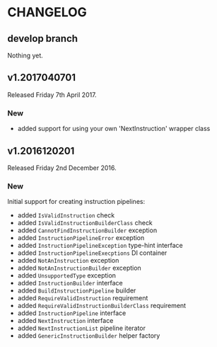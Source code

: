 # CHANGELOG

## develop branch

Nothing yet.

## v1.2017040701

Released Friday 7th April 2017.

### New

- added support for using your own 'NextInstruction' wrapper class

## v1.2016120201

Released Friday 2nd December 2016.

### New

Initial support for creating instruction pipelines:

- added `IsValidInstruction` check
- added `IsValidInstructionBuilderClass` check
- added `CannotFindInstructionBuilder` exception
- added `InstructionPipelineError` exception
- added `InstructionPipelineException` type-hint interface
- added `InstructionPipelineExecptions` DI container
- added `NotAnInstruction` exception
- added `NotAnInstructionBuilder` exception
- added `UnsupportedType` exception
- added `InstructionBuilder` interface
- added `BuildInstructionPipeline` builder
- added `RequireValidInstruction` requirement
- added `RequireValidInstructionBuilderClass` requirement
- added `InstructionPipeline` interface
- added `NextInstruction` interface
- added `NextInstructionList` pipeline iterator
- added `GenericInstructionBuilder` helper factory
